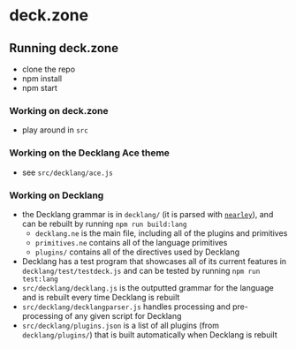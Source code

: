 # deck.zone

## Running deck.zone

* clone the repo
* npm install
* npm start

### Working on deck.zone

* play around in `src`

### Working on the Decklang Ace theme

* see `src/decklang/ace.js`

### Working on Decklang

* the Decklang grammar is in `decklang/` (it is parsed with [`nearley`](https://github.com/Hardmath123/nearley)), and can be rebuilt by running `npm run build:lang`
  * `decklang.ne` is the main file, including all of the plugins and primitives
  * `primitives.ne` contains all of the language primitives
  * `plugins/` contains all of the directives used by Decklang
* Decklang has a test program that showcases all of its current features in `decklang/test/testdeck.js` and can be tested by running `npm run test:lang`
* `src/decklang/decklang.js` is the outputted grammar for the language and is rebuilt every time Decklang is rebuilt
* `src/decklang/decklangparser.js` handles processing and pre-processing of any given script for Decklang
* `src/decklang/plugins.json` is a list of all plugins (from `decklang/plugins/`) that is built automatically when Decklang is rebuilt